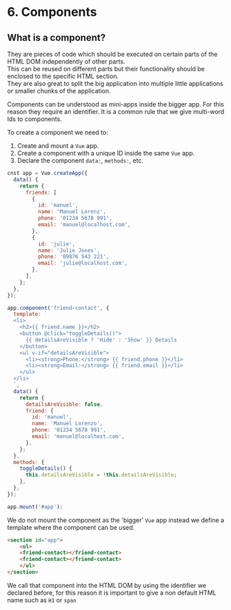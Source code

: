 # 6. Components

## What is a component?

They are pieces of code which should be executed on certain parts of the HTML DOM independently of other parts.  
This can be reused on different parts but their functionality should be enclosed to the specific HTML section.  
They are also great to split the big application into multiple little applications or smaller chunks of the application.

Components can be understood as mini-apps inside the bigger app. For this reason they require an identifier. It is a common rule that we give multi-word Ids to components.

To create a component we need to:

1. Create and mount a `Vue` app.
2. Create a component with a unique ID inside the same `Vue` app.
3. Declare the component `data:`, `methods:`, etc.

```JavaScript
cnst app = Vue.createApp({
  data() {
    return {
      friends: [
        {
          id: 'manuel',
          name: 'Manuel Lorenz',
          phone: '01234 5678 991',
          email: 'manuel@localhost.com',
        },
        {
          id: 'julie',
          name: 'Julie Jones',
          phone: '09876 543 221',
          email: 'julie@localhost.com',
        },
      ],
    };
  },
});

app.component('friend-contact', {
  template: `
  <li>
    <h2>{{ friend.name }}</h2>
    <button @click="toggleDetails()">
      {{ detailsAreVisible ? 'Hide' : 'Show' }} Details
    </button>
    <ul v-if="detailsAreVisible">
      <li><strong>Phone:</strong> {{ friend.phone }}</li>
      <li><strong>Email:</strong> {{ friend.email }}</li>
    </ul>
  </li>
  `,
  data() {
    return {
      detailsAreVisible: false,
      friend: {
        id: 'manuel',
        name: 'Manuel Lorenzo',
        phone: '01234 5678 991',
        email: 'manuel@localhost.com',
      },
    };
  },
  methods: {
    toggleDetails() {
      this.detailsAreVisible = !this.detailsAreVisible;
    },
  },
});

app.mount('#app');
```
 
We do not mount the component as the 'bigger' `Vue` app instead we define a template where the component can be used.

```HTML
<section id="app">
    <ul>
    <friend-contact></friend-contact>
    <friend-contact></friend-contact>
    </ul>
</section>
```

We call that component into the HTML DOM by using the identifier we declared before, for this reason it is important to give a non default HTML name such as `H1` or `span`
